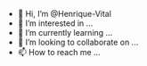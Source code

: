 - 👋 Hi, I’m @Henrique-Vital
- 👀 I’m interested in ...
- 🌱 I’m currently learning ...
- 💞️ I’m looking to collaborate on ...
- 📫 How to reach me ...

<!---
Henrique-Vital/Henrique-Vital is a ✨ special ✨ repository because its `README.md` (this file) appears on your GitHub profile.
You can click the Preview link to take a look at your changes.
--->
